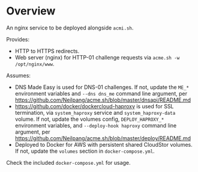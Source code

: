 # Overview

An nginx service to be deployed alongside `acmi.sh`.

Provides:

- HTTP to HTTPS redirects.
- Web server (nginx) for HTTP-01 challenge requests via `acme.sh -w /opt/nginx/www`.

Assumes:

- DNS Made Easy is used for DNS-01 challenges. If not, update the `ME_*` environment variables and `--dns dns_me` command line argument, per https://github.com/Neilpang/acme.sh/blob/master/dnsapi/README.md
- https://github.com/docker/dockercloud-haproxy is used for SSL termination, via `system_haproxy` service and `system_haproxy-data` volume. If not, update the volumes config, `DEPLOY_HAPROXY_*` environment variables, and `--deploy-hook haproxy` command line argument, per https://github.com/Neilpang/acme.sh/blob/master/deploy/README.md
- Deployed to Docker for AWS with persistent shared CloudStor volumes. If not, update the `volumes` section in `docker-compose.yml`.

Check the included `docker-compose.yml` for usage.
